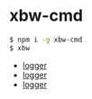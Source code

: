 # xbw-cmd

```bash
$ npm i -g xbw-cmd
$ xbw
```

- [logger](./docs/1.logger.md)
- [logger](./docs/2.interactive.md)
- [logger](./docs/3.download.md)
